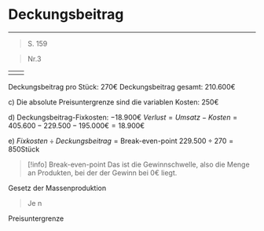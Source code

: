 # Deckungsbeitrag
___
> S. 159

> Nr.3

|     |     |
| --- | --- |
|     |     |
Deckungsbeitrag pro Stück: $270€$
Deckungsbeitrag gesamt: $210.600€$

c) Die absolute Preisuntergrenze sind die variablen Kosten: $250€$

d) Deckungsbeitrag-Fixkosten: $-18.900€$
	$Verlust = Umsatz - Kosten = 405.600 - 229.500 - 195.000€ = 18.900€$

e) $Fixkosten \div Deckungsbeitrag= \text{Break-even-point}$
	$229.500 \div 270=850 \text{Stück}$

> [!info] Break-even-point
> Das ist die Gewinnschwelle, also die Menge an Produkten, bei der der Gewinn bei 0€ liegt.

Gesetz der Massenproduktion
> Je n

Preisuntergrenze